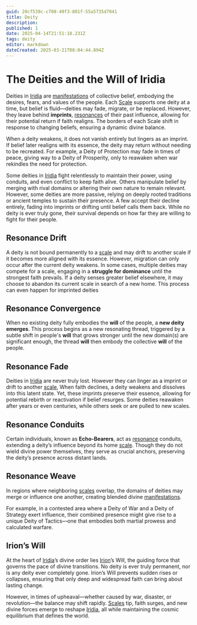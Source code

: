 ```yaml
---
guid: 20cf539c-c708-49f3-801f-55a5735d7041
title: Deity
description: 
published: 1
date: 2025-04-14T21:51:18.231Z
tags: deity
editor: markdown
dateCreated: 2025-03-21T08:04:44.894Z
---
```


# The Deities and the Will of Iridia
Deities in [Iridia](/geography/world/iridia.md) are [manifestations](/structure/chronological/event/manifestation.md) of collective belief, embodying the desires, fears, and values of the people. Each [Scale](/geography/landmark/scale.md) supports one deity at a time, but belief is fluid—deities may fade, migrate, or be replaced. However, they leave behind **imprints**, [resonances](/structure/mechanic/resonance.md) of their past influence, allowing for their potential return if faith realigns. The borders of each Scale shift in response to changing beliefs, ensuring a dynamic divine balance.

When a deity weakens, it does not vanish entirely but lingers as an imprint. If belief later realigns with its essence, the deity may return without needing to be recreated. For example, a Deity of Protection may fade in times of peace, giving way to a Deity of Prosperity, only to reawaken when war rekindles the need for protection.

Some deities in [Iridia](/geography/world/iridia.md) fight relentlessly to maintain their power, using conduits, and even conflict to keep faith alive. Others manipulate belief by merging with rival domains or altering their own nature to remain relevant. However, some deities are more passive, relying on deeply rooted traditions or ancient temples to sustain their presence. A few accept their decline entirely, fading into imprints or drifting until belief calls them back. While no deity is ever truly gone, their survival depends on how far they are willing to fight for their people.

## Resonance Drift
A deity is not bound permanently to a [scale](/geography/landmark/scale.md) and may drift to another scale if it becomes more aligned with its essence. However, migration can only occur after the current deity weakens. In some cases, multiple deities may compete for a scale, engaging in a **struggle for dominance** until the strongest faith prevails. If a deity senses greater belief elsewhere, it may choose to abandon its current scale in search of a new home. This process can even happen for imprinted deities

## Resonance Convergence
When no existing deity fully embodies the **will** of the people, a **new deity emerges**. This process begins as a new resonating thread, triggered by a subtle shift in people's **will** that grows stronger until the new domain(s) are significant enough, the thread **will** then embody the collective **will** of the people.

## Resonance Fade
Deities in [Iridia](/geography/world/iridia.md) are never truly lost. However they can linger as a imprint or drift to another [scale](/geography/landmark/scale.md), When faith declines, a deity weakens and dissolves into this latent state. Yet, these imprints preserve their essence, allowing for potential rebirth or reactivation if belief resurges. Some deities reawaken after years or even centuries, while others seek or are pulled to new scales.

## Resonance Conduits
Certain individuals, known as **Echo-Bearers**, act as [resonance](/structure/mechanic/resonance.md) conduits, extending a deity’s influence beyond its home [scale](/geography/landmark/scale.md). Though they do not wield divine power themselves, they serve as crucial anchors, preserving the deity’s presence across distant lands.

## Resonance Weave
In regions where neighboring [scales](/geography/landmark/scale.md) overlap, the domains of deities may merge or influence one another, creating blended divine [manifestations](/structure/chronological/event/manifestation.md). 

For example, in a contested area where a Deity of War and a Deity of Strategy exert influence, their combined presence might give rise to a unique Deity of Tactics—one that embodies both martial prowess and calculated warfare.

## Irion’s Will
At the heart of [Iridia](/geography/world/iridia.md)’s divine order lies [Irion](/being/deity/irion.md)’s Will, the guiding force that governs the pace of divine transitions. No deity is ever truly permanent, nor is any deity ever completely gone. Irion’s Will prevents sudden rises or collapses, ensuring that only deep and widespread faith can bring about lasting change.

However, in times of upheaval—whether caused by war, disaster, or revolution—the balance may shift rapidly. [Scales](/geography/landmark/scale.md) tip, faith surges, and new divine forces emerge to reshape [Iridia](/geography/world/iridia.md), all while maintaining the cosmic equilibrium that defines the world.
